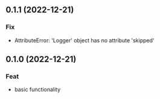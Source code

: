 ## 0.1.1 (2022-12-21)

### Fix

- AttributeError: 'Logger' object has no attribute 'skipped'

## 0.1.0 (2022-12-21)

### Feat

- basic functionality
